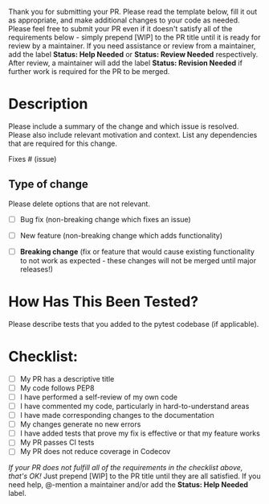 Thank you for submitting your PR. Please read the template below, fill it out as appropriate, and make additional changes to your code as needed. Please feel free to submit your PR even if it doesn't satisfy all of the requirements below - simply prepend [WIP] to the PR title until it is ready for review by a maintainer. If you need assistance or review from a maintainer, add the label __Status: Help Needed__ or __Status: Review Needed__ respectively. After review, a maintainer will add the label __Status: Revision Needed__ if further work is required for the PR to be merged.

# Description

Please include a summary of the change and which issue is resolved. Please also include relevant motivation and context. List any dependencies that are required for this change.

Fixes # (issue)

## Type of change

Please delete options that are not relevant.

- [ ] Bug fix (non-breaking change which fixes an issue)
- [ ] New feature (non-breaking change which adds functionality)
- [ ] __Breaking change__ (fix or feature that would cause existing functionality to not work as expected - these changes will not be merged until major releases!)



# How Has This Been Tested?

Please describe tests that you added to the pytest codebase (if applicable).

# Checklist:

- [ ] My PR has a descriptive title
- [ ] My code follows PEP8
- [ ] I have performed a self-review of my own code
- [ ] I have commented my code, particularly in hard-to-understand areas
- [ ] I have made corresponding changes to the documentation
- [ ] My changes generate no new errors
- [ ] I have added tests that prove my fix is effective or that my feature works
- [ ] My PR passes CI tests
- [ ] My PR does not reduce coverage in Codecov

_If your PR does not fulfill all of the requirements in the checklist above, that's OK!_ Just prepend [WIP] to the PR title until they are all satisfied. If you need help, @-mention a maintainer and/or add the __Status: Help Needed__ label.
